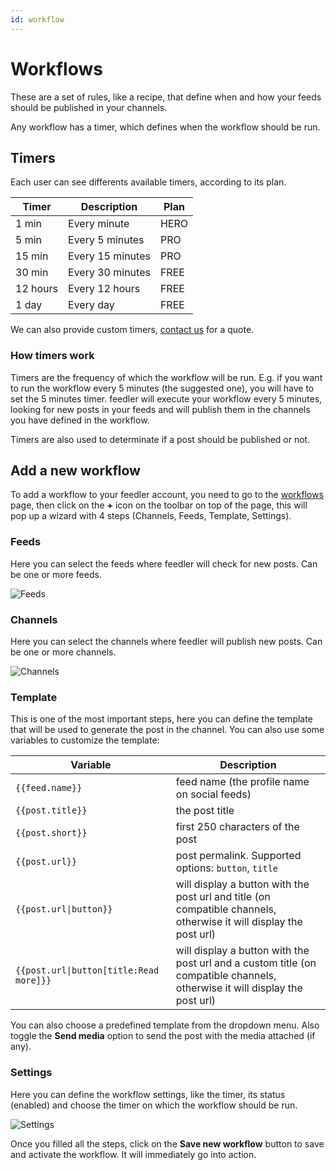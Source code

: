 ```yaml
---
id: workflow
---
```


# Workflows
These are a set of rules, like a recipe, that define when and how your feeds
should be published in your channels.

Any workflow has a timer, which defines when the workflow should be run.

## Timers
Each user can see differents available timers, according to its plan.

| Timer | Description | Plan |
|-------|-------------|------|
| 1 min | Every minute | HERO |
| 5 min | Every 5 minutes | PRO |
| 15 min | Every 15 minutes | PRO |
| 30 min | Every 30 minutes | FREE |
| 12 hours | Every 12 hours | FREE |
| 1 day | Every day | FREE |

We can also provide custom timers, [contact us](/docs/intro#support) for a quote.

### How timers work
Timers are the frequency of which the workflow will be run. E.g. if you want to
run the workflow every 5 minutes (the suggested one), you will have to set the
5 minutes timer. feedler will execute your workflow every 5 minutes, looking
for new posts in your feeds and will publish them in the channels you have
defined in the workflow. 

Timers are also used to determinate if a post should be published or not.

## Add a new workflow
To add a workflow to your feedler account, you need to go to the [workflows](https://feedler.net/workflows) page,
then click on the **+** icon on the toolbar on top of the page, this will pop up
a wizard with 4 steps (Channels, Feeds, Template, Settings).

### Feeds
Here you can select the feeds where feedler will check for new posts. Can be
one or more feeds.

![Feeds](/img/feedler/workflow-feeds.png)

### Channels
Here you can select the channels where feedler will publish new posts. Can be
one or more channels.

![Channels](/img/feedler/workflow-channels.png)

### Template
This is one of the most important steps, here you can define the template
that will be used to generate the post in the channel. You can also use some
variables to customize the template:

| Variable | Description |
|----------|-------------|
| `{{feed.name}}` | feed name (the profile name on social feeds) |
| `{{post.title}}` | the post title |
| `{{post.short}}` | first 250 characters of the post |
| `{{post.url}}` | post permalink. Supported options: `button`, `title` |
| <code>{{post.url&#124;button}}</code> | will display a button with the post url and title (on compatible channels, otherwise it will display the post url) |
| <code>{{post.url&#124;button[title:Read more]}}</code> | will display a button with the post url and a custom title (on compatible channels, otherwise it will display the post url) |

You can also choose a predefined template from the dropdown menu. Also toggle
the **Send media** option to send the post with the media attached (if any).

### Settings
Here you can define the workflow settings, like the timer, its status (enabled)
and choose the timer on which the workflow should be run.

![Settings](/img/feedler/workflow-settings.png)

Once you filled all the steps, click on the **Save new workflow** button to 
save and activate the workflow. It will immediately go into action.
